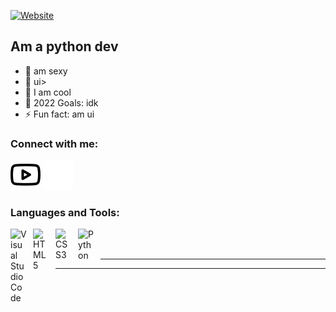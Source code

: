 


[![Website](https://img.shields.io/website?label=ghostt.ga&style=for-the-badge&url=https%3A%2F%2Fcodestackr.com)](https://ghostt.ga)





## Am a python dev

- 🔭 am sexy
- 🌱 ui>
- 👯 I am cool
- 🥅 2022 Goals: idk
- ⚡ Fun fact: am ui

### Connect with me:


[![website](./img/youtube-light.svg)](https://www.youtube.com/channel/UCr1RzKF7v4gxIIOtGaS4Ygw#gh-light-mode-only)
[![website](./img/youtube-dark.svg)](https://www.youtube.com/channel/UCr1RzKF7v4gxIIOtGaS4Ygw#gh-dark-mode-only)

### Languages and Tools:

<img align="left" alt="Visual Studio Code" width="26px" src="https://cdn.jsdelivr.net/gh/devicons/devicon/icons/vscode/vscode-original.svg" style="padding-right:10px;" />
<img align="left" alt="HTML5" width="26px" src="https://cdn.jsdelivr.net/gh/devicons/devicon/icons/html5/html5-original.svg" style="padding-right:10px;" />
<img align="left" alt="CSS3" width="26px" src="https://cdn.jsdelivr.net/gh/devicons/devicon/icons/css3/css3-original.svg" style="padding-right:10px;" />
<img align="left" alt="Python" width="26px" src="https://upload.wikimedia.org/wikipedia/commons/thumb/c/c3/Python-logo-notext.svg/1200px-Python-logo-notext.svg.png" style="padding-right:10px;" />



<br />
<br />

---


---


</details>
